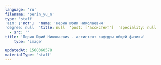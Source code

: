 ```yaml
---
language: 'ru'
filename: 'perin_yu_n'
type: 'staff'
'aim: ['kof']  'name: 'Перин Юрий Николаевич'
'degree: null  'title: null  'post: ['ассистент']  'speciality: null  'contacts: []  'avatar:
  - src: ''
title: 'Перин Юрий Николаевич - ассистент кафедры общей физики'
    type: 'image'

updatedAt: 1568360578
materialType: 'staff'
---
```


